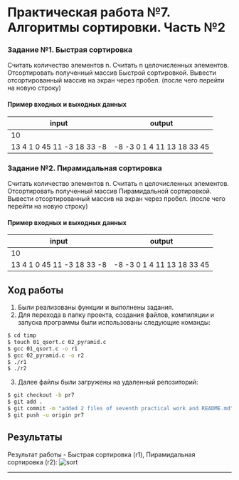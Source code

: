 # Практическая работа №7. Алгоритмы сортировки. Часть №2

### Задание №1. Быстрая сортировка

Считать количество элементов n.
Считать n целочисленных элементов.
Отсортировать полученный массив Быстрой сортировкой.
Вывести отсортированный массив на экран через пробел. (после
чего перейти на новую строку)

#### Пример входных и выходных данных

| input     | output      |
| ----------| ------------|
| 10 |  |
|13 4 1 0 45 11 -3 18 33 -8|-8 -3 0 1 4 11 13 18 33 45 |

### Задание №2. Пирамидальная сортировка

Считать количество элементов n.
Считать n целочисленных элементов.
Отсортировать полученный массив Пирамидальной сортировкой.
Вывести отсортированный массив на экран через пробел. (после
чего перейти на новую строку)


#### Пример входных и выходных данных

| input     | output      |
| ----------| ------------|
| 10 |  |
|13 4 1 0 45 11 -3 18 33 -8|-8 -3 0 1 4 11 13 18 33 45 | 

##  Ход работы

1. Были реализованы функции и выполнены задания.
2. Для перехода в папку проекта, создания файлов, компиляции и запуска программы были использованы следующие команды:
```sh
$ cd timp
$ touch 01_qsort.c 02_pyramid.c
$ gcc 01_qsort.c -o r1
$ gcc 02_pyramid.c -o r2
$ ./r1
$ ./r2
```
3. Далее файлы были загружены на удаленный репозиторий:
```sh
$ git checkout -b pr7
$ git add .
$ git commit -m "added 2 files of seventh practical work and README.md"
$ git push -u origin pr7
```

## Результаты

Результат работы - Быстрая сортировка (r1), Пирамидальная сортировка (r2):
![](https://cdn1.savepice.ru/uploads/2019/4/7/262ea40738953fc4addd858e4c7e1cc6-full.png "sort")

---
